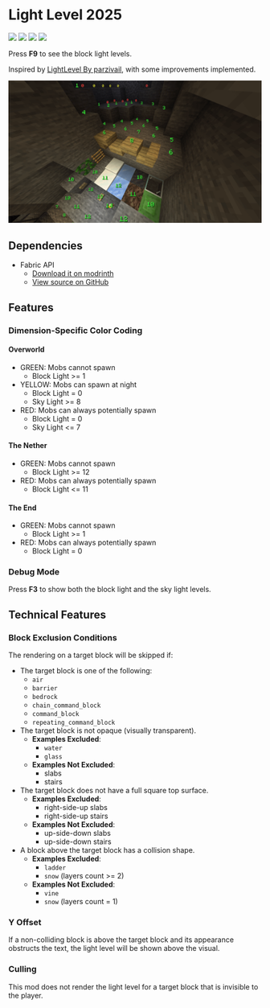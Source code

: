 # Light Level 2025

<div style="display: inline">
  <img src="https://img.shields.io/badge/Minecraft-1.21.5-white">
  <img src="https://img.shields.io/badge/Fabric_Loader-0.16.12-white">
  <img src="https://img.shields.io/badge/Fabric_API-0.119.6%2B1.21.5-white">
  <img src="https://img.shields.io/github/actions/workflow/status/dark-lion-jp/light-level-2025/build.yml?branch=main">
</div>

Press **F9** to see the block light levels.

Inspired by [LightLevel By parzivail](https://github.com/Parzivail-Modding-Team/LightLevel), with
some improvements implemented.

![Screenshot for Over World](https://raw.githubusercontent.com/dark-lion-jp/light-level-2025/refs/heads/main/src/main/resources/assets/light_level_2025/screenshot-for-overworld.png)

## Dependencies

- Fabric API
    - [Download it on modrinth](https://modrinth.com/mod/fabric-api)
    - [View source on GitHub](https://github.com/FabricMC/fabric)

## Features

### Dimension-Specific Color Coding

#### Overworld

- GREEN: Mobs cannot spawn
    - Block Light >= 1
- YELLOW: Mobs can spawn at night
    - Block Light = 0
    - Sky Light >= 8
- RED: Mobs can always potentially spawn
    - Block Light = 0
    - Sky Light <= 7

#### The Nether

- GREEN: Mobs cannot spawn
    - Block Light >= 12
- RED: Mobs can always potentially spawn
    - Block Light <= 11

#### The End

- GREEN: Mobs cannot spawn
    - Block Light >= 1
- RED: Mobs can always potentially spawn
    - Block Light = 0

### Debug Mode

Press **F3** to show both the block light and the sky light levels.

## Technical Features

### Block Exclusion Conditions

The rendering on a target block will be skipped if:

- The target block is one of the following:
    - `air`
    - `barrier`
    - `bedrock`
    - `chain_command_block`
    - `command_block`
    - `repeating_command_block`
- The target block is not opaque (visually transparent).
    - **Examples Excluded**:
        - `water`
        - `glass`
    - **Examples Not Excluded**:
        - slabs
        - stairs
- The target block does not have a full square top surface.
    - **Examples Excluded**:
        - right-side-up slabs
        - right-side-up stairs
    - **Examples Not Excluded**:
        - up-side-down slabs
        - up-side-down stairs
- A block above the target block has a collision shape.
    - **Examples Excluded**:
        - `ladder`
        - `snow` (layers count >= 2)
    - **Examples Not Excluded**:
        - `vine`
        - `snow` (layers count = 1)

### Y Offset

If a non-colliding block is above the target block and its appearance obstructs the text, the light
level will be shown above the visual.

### Culling

This mod does not render the light level for a target block that is invisible to the player.